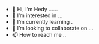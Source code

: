 - 👋 Hi, I’m Hedy ......
- 👀 I’m interested in ...
- 🌱 I’m currently learning .
- 💞️ I’m looking to collaborate on ...
- 📫 How to reach me ..

<!---
hedy992/hedy992 is a ✨ special ✨ repository because its `README.md` (this file) appears on your GitHub profile.
You can click the Preview link to take a look at your changes.
--->
